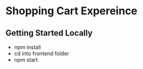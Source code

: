 # Shopping Cart Expereince

## Getting Started Locally  

* npm install
* cd into frontend folder
* npm start  
